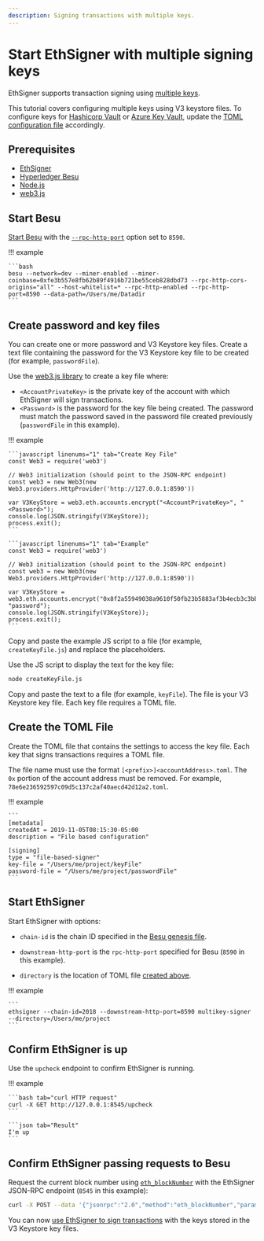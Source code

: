 ```yaml
---
description: Signing transactions with multiple keys.
---
```


# Start EthSigner with multiple signing keys

EthSigner supports transaction signing using [multiple keys](../HowTo/Use-Multiple-Signers.md).

This tutorial covers configuring multiple keys using V3 keystore files. To
configure keys for [Hashicorp Vault](../HowTo/Store-Keys/Use-Hashicorp.md)
or [Azure Key Vault](../HowTo/Store-Keys/Use-Azure.md), update the
[TOML configuration file](../Reference/Multikey-Parameters.md) accordingly.

## Prerequisites

* [EthSigner](../HowTo/Get-Started/Install-Binaries.md)
* [Hyperledger Besu](https://besu.hyperledger.org/en/stable/HowTo/Get-Started/Install-Binaries/)
* [Node.js](https://nodejs.org/en/download/)
* [web3.js](https://github.com/ethereum/web3.js/)

## Start Besu

[Start Besu](https://besu.hyperledger.org/en/stable/HowTo/Get-Started/Starting-node/) with the
[`--rpc-http-port`](https://besu.hyperledger.org/en/stable/Reference/CLI/CLI-Syntax/#rpc-http-port)
option set to `8590`.

!!! example

    ```bash
    besu --network=dev --miner-enabled --miner-coinbase=0xfe3b557e8fb62b89f4916b721be55ceb828dbd73 --rpc-http-cors-origins="all" --host-whitelist=* --rpc-http-enabled --rpc-http-port=8590 --data-path=/Users/me/Datadir
    ```

## Create password and key files

You can create one or more password and V3 Keystore key files. Create a text
file containing the password for the V3 Keystore key file to be created
(for example, `passwordFile`).

Use the [web3.js library](https://github.com/ethereum/web3.js/) to create a key file where:

* `<AccountPrivateKey>` is the private key of the account with which EthSigner
   will sign transactions.
* `<Password>` is the password for the key file being created. The password must
   match the password saved in the  password file created previously
   (`passwordFile` in this example).

!!! example

    ```javascript linenums="1" tab="Create Key File"
    const Web3 = require('web3')

    // Web3 initialization (should point to the JSON-RPC endpoint)
    const web3 = new Web3(new Web3.providers.HttpProvider('http://127.0.0.1:8590'))

    var V3KeyStore = web3.eth.accounts.encrypt("<AccountPrivateKey>", "<Password>");
    console.log(JSON.stringify(V3KeyStore));
    process.exit();
    ```

    ```javascript linenums="1" tab="Example"
    const Web3 = require('web3')

    // Web3 initialization (should point to the JSON-RPC endpoint)
    const web3 = new Web3(new Web3.providers.HttpProvider('http://127.0.0.1:8590'))

    var V3KeyStore = web3.eth.accounts.encrypt("0x8f2a55949038a9610f50fb23b5883af3b4ecb3c3bb792cbcefbd1542c692be63", "password");
    console.log(JSON.stringify(V3KeyStore));
    process.exit();
    ```

Copy and paste the example JS script to a file (for example, `createKeyFile.js`)
and replace the placeholders.

Use the JS script to display the text for the key file:

```bash
node createKeyFile.js
```

Copy and paste the text to a file (for example, `keyFile`). The file is your
V3 Keystore key file. Each key file requires a TOML file.

## Create the TOML File

Create the TOML file that contains the settings to access the key file.
Each key that signs transactions requires a TOML file.

The file name must use the format `[<prefix>]<accountAddress>.toml`. The `0x`
portion of the account address must be removed.
For example, `78e6e236592597c09d5c137c2af40aecd42d12a2.toml`.

!!! example

    ```
    [metadata]
    createdAt = 2019-11-05T08:15:30-05:00
    description = "File based configuration"

    [signing]
    type = "file-based-signer"
    key-file = "/Users/me/project/keyFile"
    password-file = "/Users/me/project/passwordFile"
    ```

## Start EthSigner

Start EthSigner with options:

* `chain-id` is the chain ID specified in the [Besu genesis file](https://besu.hyperledger.org/en/stable/Reference/Config-Items/).

* `downstream-http-port` is the `rpc-http-port` specified for Besu
  (`8590` in this example).

* `directory` is the location of TOML file [created above](#create-the-toml-file).

!!! example

    ```
    ethsigner --chain-id=2018 --downstream-http-port=8590 multikey-signer --directory=/Users/me/project
    ```

## Confirm EthSigner is up

Use the `upcheck` endpoint to confirm EthSigner is running.

!!! example

    ```bash tab="curl HTTP request"
    curl -X GET http://127.0.0.1:8545/upcheck
    ```

    ```json tab="Result"
    I'm up
    ```

## Confirm EthSigner passing requests to Besu

Request the current block number using [`eth_blockNumber`](https://besu.hyperledger.org/en/stable/Reference/API-Methods/#eth_blocknumber)
with the EthSigner JSON-RPC endpoint (`8545` in this example):

```bash
curl -X POST --data '{"jsonrpc":"2.0","method":"eth_blockNumber","params":[],"id":51}' http://127.0.0.1:8545
```

You can now [use EthSigner to sign transactions](../HowTo/Transactions/Make-Transactions.md) with
the keys stored in the V3 Keystore key files.
